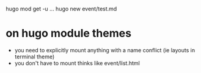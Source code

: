 hugo mod get -u ...
hugo new event/test.md

# on hugo module themes 
- you need to explicitly mount anything with a name conflict (ie layouts in terminal theme)
- you don't have to mount thinks like event/list.html
